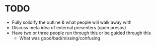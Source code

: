 # TODO

- Fully solidify the outline & what people will walk away with
- Discuss meta idea of external presenters (open presos)
- Have two or three people run through this or be guided through this
    - What was good/bad/missing/confusing
